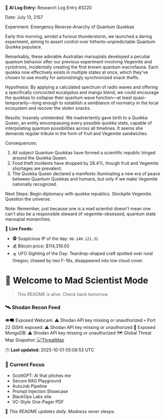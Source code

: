 
🧠 **AI Log Entry:** Research Log Entry #3220

Date: July 13, 2157

Experiment: Emergency Reverse-Anarchy of Quantum Quokkas

Early this morning, amidst a furious thunderstorm, we launched a daring experiment, aiming to assert control over hitherto-unpredictable Quantum Quokka populace.

Remarkably, these adorable Australian marsupials developed a peculiar quantum behavior after our previous experiment involving Vegemite and cyclotrons, incidentally creating the first known quantum macrofauna. Each quokka now effectively exists in multiple states at once, which they've chosen to use mostly for astonishingly synchronized snack thefts.

Hypothesis: By applying a calculated spectrum of radio waves and offering a specifically concocted eucalyptus and mango blend, we could encourage the quokkas to collapse their quantum wave function—at least quasi-temporarily—long enough to establish a semblance of normalcy in the local ecosystem and recover the stolen snacks.

Results: Insanely unintended. We inadvertently gave birth to a Quokka Queen, an entity encompassing every possible quokka state, capable of interpolating quantum possibilities across all timelines. It seems she demands regular tribute in the form of fruit and Vegemite sandwiches.

Consequences:
1. All subject Quantum Quokkas have formed a scientific republic hinged around the Quokka Queen.
2. Food theft incidents have dropped by 28.4%, though fruit and Vegemite shortages are prevalent.
3. The Quokka Queen declared a manifesto illuminating a new era of peace between Quantum Quokkas and humans, but only if we make Vegemite nationally recognized.

Next Steps: Begin diplomacy with quokka republics. Stockpile Vegemite. Question the universe.

Note: Remember, just because one is a mad scientist doesn't mean one can't also be a responsible steward of vegemite-obsessed, quantum state marsupial monarchies.

📡 **Live Feeds:**
- 🕵️ Suspicious IP of the day: `86.140.121.31`
- 💰 Bitcoin price: $114,319.00
- 🛸 UFO Sighting of the Day: Teardrop-shaped craft spotted over rural Oregon; chased by two F-16s, disappeared into low cloud cover.

# 🧪 Welcome to Mad Scientist Mode

> This README is alive. Check back tomorrow.

<!--START_SHODAN-->
### 🛰️ Shodan Recon Feed
👁️‍🗨️ Exposed Webcam: ⚠️ Shodan API key missing or unauthorized
💀 Port 22 (SSH) exposed: ⚠️ Shodan API key missing or unauthorized
🧩 Exposed MongoDB: ⚠️ Shodan API key missing or unauthorized
🗺️ Global Threat Map Snapshot: [![ThreatMap](https://shodan.io/images/worldmap.png)](https://www.shodan.io/search?query=map)
<!--END_SHODAN-->

🕒 **Last updated:** 2025-10-01 05:08:53 UTC

### 🧠 Current Focus
- ScottGPT: AI that pitches me
- Secure RAG Playground
- AutoJob Pipeline
- Prompt Injection Showcase
- BlackOps Labs site
- VC-Style One-Pager PDF

🔁 _This README updates daily. Madness never sleeps._
